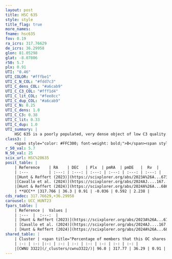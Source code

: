 ```yaml
---
layout: post
title: HSC 635
style: style
title_flag: true
more_names: 
fname: hsc635
fov: 0.19
ra_icrs: 317.76629
de_icrs: 36.29958
glon: 81.05298
glat: -8.07806
r50: 5.7
plx: 0.91
UTI: "0.46"
UTI_COLOR: "#fffbe1"
UTI_C_N_COL: "#fdd7c3"
UTI_C_dens_COL: "#a6cab9"
UTI_C_C3_COL: "#fff1d4"
UTI_C_lit_COL: "#fee8cc"
UTI_C_dup_COL: "#a6cab9"
UTI_C_N: 0.25
UTI_C_dens: 1.0
UTI_C_C3: 0.38
UTI_C_lit: 0.33
UTI_C_dup: 1.0
UTI_summary: |
    HSC 635 is a poorly populated, very dense object of low C3 quality. It was recently reported in the literature. This object shares a large percentage of members with a later reported entry.
class3: |
    <span style="color: #FFC300; font-weight: bold;">B</span><span style="color: red; font-weight: bold;">C</span>
r_50_val: 5.7
N_50_val: 25
scix_url: HSC%20635
posit_table: |
    | Reference    | RA    | DEC   | Plx  | pmRA  | pmDE   |  Rv  |
    | :---         | :---: | :---: | :---: | :---: | :---: | :---: |
    |[Hunt & Reffert (2023)](https://scixplorer.org/abs/2023A%26A...673A.114H) | 317.776 | 36.279 | 0.903 | -0.048 | 0.59 | -6.108 |
    |[Cavallo et al. (2024)](https://scixplorer.org/abs/2024AJ....167...12C) | 317.788 | 36.294 | 0.902 | -- | -- | -- |
    |[Hunt & Reffert (2024)](https://scixplorer.org/abs/2024A%26A...686A..42H) | 317.776 | 36.279 | 0.903 | -0.048 | 0.59 | -6.108 |
    | **UCC** |317.766 | 36.3 | 0.91 | -0.036 | 0.592 | 2.238 | 
cds_radec: 317.76629,+36.29958
carousel: UCC_HUNT23
fpars_table: |
    | Reference |  Values |
    | :---  |  :---:  |
    | [Hunt & Reffert (2023)](https://scixplorer.org/abs/2023A%26A...673A.114H) | `AV50=0.266, diffAV50=0.435, MOD50=10.115, logAge50=8.389` |
    | [Cavallo et al. (2024)](https://scixplorer.org/abs/2024AJ....167...12C) | `AV50=0.08, dMod50=10.09, logAge50=8.67, [Fe/H]50=0.62` |
    | [Hunt & Reffert (2024)](https://scixplorer.org/abs/2024A%26A...686A..42H) | `MassJ=52.6968` |
shared_table: |
    | Cluster | <span title="Percentage of members that this OC shares with the ones listed">%</span>   | RA   | DEC   | Plx   | pmRA  | pmDE  | Rv | UTI |
    | :-: | :-: |:-: | :-: | :-: | :-: | :-: | :-: | :-: |
    |[CWNU 3322](/_clusters/cwnu3322/)| 96.0 | 317.77 | 36.29 | 0.91 | -0.04 | 0.59 | 2.24 |0.01 |
---
```

